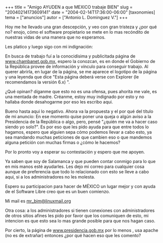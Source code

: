 +++
title = "Amigo AYUDEN a que MEXICO trabaje BIEN"
slug = "20040214173609141"
date = "2004-02-14T17:36:00-06:00"
[taxonomies]
tema = ["anuncios"]
autor = ["Antonio L. Dominguez V."]
+++

Hoy me he llevado una gran descepción, y veo con gran tristeza y ¿por
qué no? enojo, cómo el software propietario se mete en lo mas recóndito
de nuestras vidas de una manera que no esperamos.

Les platico y luego sigo con mi indignación:

<!-- more -->
En busca de trabajo fuí a la conocidísima y publicitada página de
www.chambanet.gob.mx, espero la conozcan, es en donde el Gobierno de la
República provee de información y vínculo para conseguir trabajo. Al
querer abrirla, en lugar de la página, se me aparece el logotipo de la
página y una leyenda que dice &quot;Esta página deberá verse con
Explorer (le recomendamos la versión 6.x) &quot;.

¿Qué opinan? díganme que esto no es una ofensa, pues ahorita me vale, es
una mentada de madre. Créanme, estoy muy indignado por esto y no hallaba
donde desahogarme por eso les escribo aqui.

Bueno hasta aqui lo negativo. Ahora va la propuesta y el por qué del
título de mi anuncio: En ese momento quise poner una queja o algún aviso
a la Presidencia de la República o algo, pero, pensé &quot;¿quién me va
a hacer caso siendo yo solo?&quot;. Es por eso que les pido ayuda para
que entre todos lo hagamos, espero que alguien sepa cómo podemos llevar
a cabo esto, ya sea mandando muchas peticiones de que cambien eso o que
mandemos alguna petición con muchas firmas o ¿cómo le hacemos?

Por lo pronto voy a esperar su contestación y espero que me apoyen.

Ya saben que soy de Salamanca y que pueden contar conmigo para lo que en
mis manos esté ayudarles. Les dejo mi correo para cualquier cosa aunque
de preferencia que todo lo relacionado con esto se lleve a cabo aqui, si
a los administradores no les molesta.

Espero su participacion para hacer de MÉXICO un lugar mejor y con ayuda
de el Software Libre creo que es un buen comienzo.

Mi mail es mr_bim@linuxmail.org

Otra cosa: a los administradores si tienen conexiones con
administradores de otros sitios afines les pido por favor que los
comuniquen de esto, mi intencion es que esto sea lo mas grande posible
para que nos hagan caso.

Por cierto, la página de www.presidencia.gob.mx por lo menos , usa
apache (no es de extrañar) entonces ¿por qué hacen eso que les comento?

